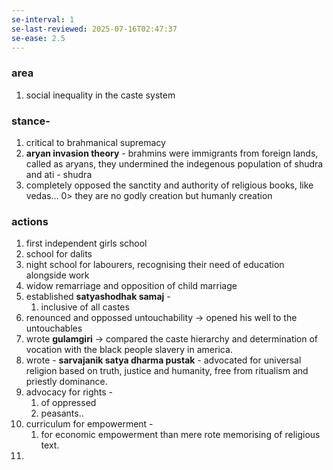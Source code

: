 ```yaml
---
se-interval: 1
se-last-reviewed: 2025-07-16T02:47:37
se-ease: 2.5
---
```

### area
1. social inequality in the caste system
### stance- 
1. critical to brahmanical supremacy
2. **aryan invasion theory**  - brahmins were immigrants from foreign lands, called as aryans, they undermined the indegenous population of shudra and ati - shudra
3. completely opposed the sanctity and authority of religious books, like vedas... 0> they are no godly creation but humanly creation
### actions
1. first independent girls school
2. school for dalits
3. night school for labourers, recognising their need of education alongside work
4. widow remarriage and opposition of child marriage
5. established **satyashodhak samaj** -
	1. inclusive of all castes
6. renounced and oppossed untouchability -> opened his well to the untouchables
7. wrote **gulamgiri** -> compared the caste hierarchy and determination of vocation with the black people slavery in america.
8. wrote - **sarvajanik satya dharma pustak** - advocated for universal religion based on truth, justice and humanity, free from ritualism and priestly dominance.
9. advocacy for rights - 
	1. of oppressed
	2. peasants..
10. curriculum for empowerment - 
	1. for economic empowerment than mere rote memorising of religious text.
11. 
